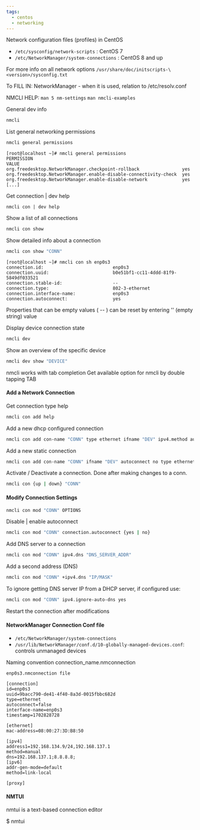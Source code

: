 ```yaml
---
tags:
  - centos
  - networking
---
```

Network configuration files (profiles) in CentOS
- `/etc/sysconfig/network-scripts` : CentOS 7
- `/etc/NetworkManager/system-connections` : CentOS 8 and up

For more info on all network options
`/usr/share/doc/initscripts-\<version>/sysconfig.txt`

To FILL IN: NetworkManager - when it is used, relation to /etc/resolv.conf

NMCLI HELP:
`man 5 nm-settings`
`man nmcli-examples`

General dev info

``` bash
nmcli
```

List general networking permissions

``` bash
nmcli general permissions
```

```
[root@localhost ~]# nmcli general permissions
PERMISSION                                                        VALUE
org.freedesktop.NetworkManager.checkpoint-rollback                yes
org.freedesktop.NetworkManager.enable-disable-connectivity-check  yes
org.freedesktop.NetworkManager.enable-disable-network             yes
[...]
```

Get connection | dev help

```
nmcli con | dev help
```

Show a list of all connections

``` bash
nmcli con show 
```

Show detailed info about a connection

``` bash
nmcli con show "CONN"
```

```
[root@localhost ~]# nmcli con sh enp0s3
connection.id:                          enp0s3
connection.uuid:                        b0e51bf1-cc11-4ddd-81f9-5849df033521
connection.stable-id:                   --
connection.type:                        802-3-ethernet
connection.interface-name:              enp0s3
connection.autoconnect:                 yes
```

Properties that can be empty values ( -- ) can be reset by entering '' (empty string)  value

Display device connection state

``` bash
nmcli dev
```

Show an overview of the specific device

``` bash
nmcli dev show "DEVICE"
```

nmcli works with tab completion
Get available option for nmcli by double tapping TAB

#### Add a Network Connection

Get connection type help

``` bash
nmcli con add help
```

Add a new dhcp configured connection

``` bash
nmcli con add con-name "CONN" type ethernet ifname "DEV" ipv4.method auto
```

Add a new static connection

``` bash
nmcli con add con-name "CONN" ifname "DEV" autoconnect no type ethernet ip4 "IP_ADDRESS/MASK" gw4 "GATEWAY"
```

Activate / Deactivate a connection. Done after making changes to a conn.

``` bash
nmcli con {up | down} "CONN"
```

#### Modify Connection Settings

``` bash
nmcli con mod "CONN" OPTIONS
``` 

Disable | enable autoconnect

``` bash
nmcli con mod "CONN" connection.autoconnect {yes | no}
```

Add DNS server to a connection

``` bash
nmcli con mod "CONN" ipv4.dns "DNS_SERVER_ADDR"
```

Add a second address (DNS)

``` bash
nmcli con mod "CONN" +ipv4.dns "IP/MASK"
```

To ignore getting DNS server IP from a DHCP server, if configured use:

``` bash
nmcli con mod "CONN" ipv4.ignore-auto-dns yes
```

Restart the connection after modifications

#### NetworkManager Connection Conf file

- `/etc/NetworkManager/system-connections`
- `/usr/lib/NetworkManager/conf.d/10-globally-managed-devices.conf`: controls unmanaged devices

Naming convention
connection_name.nmconnection

`enp0s3.nmconnection file`
```
[connection]
id=enp0s3
uuid=9bacc790-de41-4f40-8a3d-0015fbbc682d
type=ethernet
autoconnect=false
interface-name=enp0s3
timestamp=1702828728

[ethernet]
mac-address=08:00:27:3D:B8:50

[ipv4]
address1=192.168.134.9/24,192.168.137.1
method=manual
dns=192.168.137.1;8.8.8.8;
[ipv6]
addr-gen-mode=default
method=link-local

[proxy]
```


#### NMTUI

nmtui is a text-based connection editor

$ nmtui